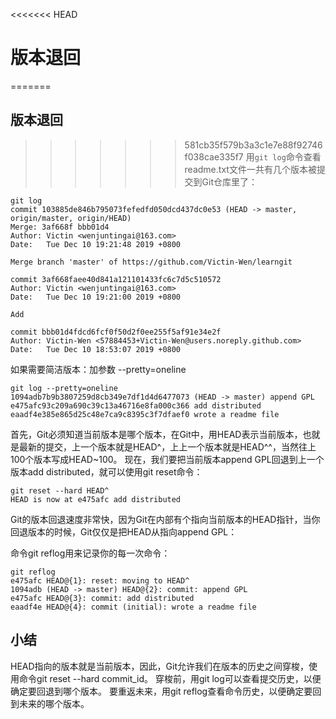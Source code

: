 <<<<<<< HEAD
# 版本退回

=======
## 版本退回
>>>>>>> 581cb35f579b3a3c1e7e88f92746f038cae335f7
用`git log`命令查看readme.txt文件一共有几个版本被提交到Git仓库里了：
```
git log
commit 103885de846b795073fefedfd050dcd437dc0e53 (HEAD -> master, origin/master, origin/HEAD)
Merge: 3af668f bbb01d4
Author: Victin <wenjuntingai@163.com>
Date:   Tue Dec 10 19:21:48 2019 +0800

Merge branch 'master' of https://github.com/Victin-Wen/learngit

commit 3af668faee40d841a121101433fc6c7d5c510572
Author: Victin <wenjuntingai@163.com>
Date:   Tue Dec 10 19:21:00 2019 +0800

Add

commit bbb01d4fdcd6fcf0f50d2f0ee255f5af91e34e2f
Author: Victin-Wen <57884453+Victin-Wen@users.noreply.github.com>
Date:   Tue Dec 10 18:53:07 2019 +0800
```
如果需要简洁版本：加参数 --pretty=oneline
```
git log --pretty=oneline
1094adb7b9b3807259d8cb349e7df1d4d6477073 (HEAD -> master) append GPL
e475afc93c209a690c39c13a46716e8fa000c366 add distributed
eaadf4e385e865d25c48e7ca9c8395c3f7dfaef0 wrote a readme file 
```
首先，Git必须知道当前版本是哪个版本，在Git中，用HEAD表示当前版本，也就是最新的提交，上一个版本就是HEAD^，上上一个版本就是HEAD^^，当然往上100个版本写成HEAD~100。
现在，我们要把当前版本append GPL回退到上一个版本add distributed，就可以使用git reset命令：
```
git reset --hard HEAD^
HEAD is now at e475afc add distributed
```
Git的版本回退速度非常快，因为Git在内部有个指向当前版本的HEAD指针，当你回退版本的时候，Git仅仅是把HEAD从指向append GPL：

命令git reflog用来记录你的每一次命令：
```
git reflog
e475afc HEAD@{1}: reset: moving to HEAD^
1094adb (HEAD -> master) HEAD@{2}: commit: append GPL
e475afc HEAD@{3}: commit: add distributed
eaadf4e HEAD@{4}: commit (initial): wrote a readme file
```
## 小结
HEAD指向的版本就是当前版本，因此，Git允许我们在版本的历史之间穿梭，使用命令git reset --hard commit_id。
穿梭前，用git log可以查看提交历史，以便确定要回退到哪个版本。
要重返未来，用git reflog查看命令历史，以便确定要回到未来的哪个版本。
